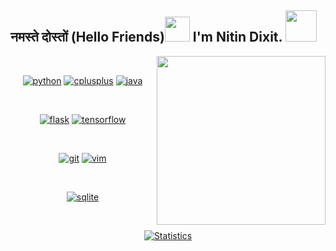 <h2>नमस्ते दोस्तों (Hello Friends)<img src="https://media.giphy.com/media/k2pDCEEv8kMRT5OUNB/giphy.gif" width="40"> I'm Nitin Dixit.   <img src="https://media.giphy.com/media/H83F4AfL798AmtKXIL/giphy.gif" width="50">  </h2>
<img align='right' src="https://media.giphy.com/media/7srpeY4TZMrO8/giphy.gif" width="270">

<br>


<p align="center">
        <a href="https://github.com/nitinajaydixit/"><img src="https://img.shields.io/badge/python-DAA520.svg?style=for-the-badge&logo=python&logoColor=black" alt="python"></a>
	<a href="https://github.com/nitinajaydixit/"><img src="https://img.shields.io/badge/c/c++-373637.svg?style=for-the-badge&logo=c%2B%2B&logoColor=informational" alt="cplusplus"></a>
	<a href="https://github.com/nitinajaydixit/"><img src="https://img.shields.io/badge/Java-black?style=for-the-badge&logo=java&logoColor=white" alt="java"></a>
</p><br>
<p align="center">
    		<a href="https://github.com/nitinajaydixit/"><img src="https://img.shields.io/badge/Django-black?style=for-the-badge&logo=Django" alt="flask"></a>
	    <a href="https://github.com/nitinajaydixit/"><img src="https://img.shields.io/badge/tensorflow-FF6F00.svg?style=for-the-badge&logo=tensorflow&logoColor=white" alt="tensorflow"></a>
</p><br>


<p align="center">
	 <a href="https://github.com/nitinajaydixit/"><img src="https://img.shields.io/badge/git-F05032.svg?style=for-the-badge&logo=git&logoColor=white" alt="git"></a>
	 <a href="https://github.com/nitinajaydixit/"><img src="https://img.shields.io/badge/Vim-brightgreen?style=for-the-badge&logo=vim&logoColor=black" alt="vim"></a>
</p><br>


<p align="center">
	 <a href="https://github.com/nitinajaydixit/"><img src="https://img.shields.io/badge/MySql-important?style=for-the-badge&logo=mysql&logoColor=black" alt="sqlite"></a>
</p><br>


<p align="center">
<a href="https://github.com/nitinajaydixit/dotfiles_ikigai">
<img align="center" src="https://github-readme-stats.vercel.app/api?username=nitinajaydixit&show_icons=true&title_color=fff&icon_color=79ff97&text_color=9f9f9f&bg_color=151515" alt="Statistics"/>
</a></p><br>



<!--
**nitinajaydixit/nitinajaydixit** is a ✨ _special_ ✨ repository because its `README.md` (this file) appears on your GitHub profile.

Here are some ideas to get you started:

- 🔭 I’m currently working on ...
- 🌱 I’m currently learning ...
- 👯 I’m looking to collaborate on ...
- 🤔 I’m looking for help with ...
- 💬 Ask me about ...
- 📫 How to reach me: ...
- 😄 Pronouns: ...
- ⚡ Fun fact: ...
-->

